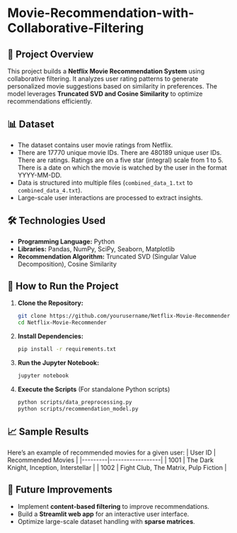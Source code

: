 # Movie-Recommendation-with-Collaborative-Filtering

## 📌 Project Overview
This project builds a **Netflix Movie Recommendation System** using collaborative filtering. It analyzes user rating patterns to generate personalized movie suggestions based on similarity in preferences. The model leverages **Truncated SVD and Cosine Similarity** to optimize recommendations efficiently.

## 📊 Dataset
- The dataset contains user movie ratings from Netflix.
- There are 17770 unique movie IDs.
  There are 480189 unique user IDs.
  There are ratings. Ratings are on a five star (integral) scale from 1 to 5.
  There is a date on which the movie is watched by the user in the format YYYY-MM-DD.
- Data is structured into multiple files (`combined_data_1.txt` to `combined_data_4.txt`).
- Large-scale user interactions are processed to extract insights.

## 🛠 Technologies Used
- **Programming Language:** Python
- **Libraries:** Pandas, NumPy, SciPy, Seaborn, Matplotlib
- **Recommendation Algorithm:** Truncated SVD (Singular Value Decomposition), Cosine Similarity

## 🚀 How to Run the Project
1. **Clone the Repository:**
   ```bash
   git clone https://github.com/yourusername/Netflix-Movie-Recommender.git
   cd Netflix-Movie-Recommender
   ```
2. **Install Dependencies:**
   ```bash
   pip install -r requirements.txt
   ```
3. **Run the Jupyter Notebook:**
   ```bash
   jupyter notebook
   ```
4. **Execute the Scripts** (For standalone Python scripts)
   ```bash
   python scripts/data_preprocessing.py
   python scripts/recommendation_model.py
   ```

## 📈 Sample Results
Here’s an example of recommended movies for a given user:
| User ID | Recommended Movies |
|---------|------------------|
| 1001    | The Dark Knight, Inception, Interstellar |
| 1002    | Fight Club, The Matrix, Pulp Fiction |

## 📌 Future Improvements
- Implement **content-based filtering** to improve recommendations.
- Build a **Streamlit web app** for an interactive user interface.
- Optimize large-scale dataset handling with **sparse matrices**.
